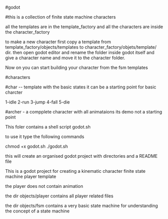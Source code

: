 #godot

#this is a collection of finite state machine characters

all the templates are in the template_factory and all the characters are inside the character_factory

to make a new character first copy a template from template_factory/objects/templates to character_factory/objets/template/
dir.
then open godot editor and rename the folder inside godot itself and give a character name and move it to the character folder.


Now on you can start building your character from the fsm templates




#characters

#char -- template with the basic states it can be a starting point for basic charcter

1-idle
2-run
3-jump
4-fall
5-die



#archer - a compplete character with all animataions its demo not a starting point

This foler contains a shell script godot.sh

to use it type the following commands

chmod +x godot.sh
./godot.sh  <projectname>

this will create an organised godot project with directories and a README file


This is a godot project for creating a kinematic character finite state machine player template

the player does not contain animation

the dir objects/player contains all player related files

the dir objects/fsm contains a very basic state machine for understanding the concept of a state machine
